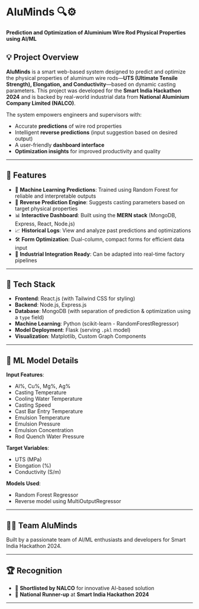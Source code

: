 # AluMinds 🔍⚙️  
**Prediction and Optimization of Aluminium Wire Rod Physical Properties using AI/ML**

## 💡 Project Overview
**AluMinds** is a smart web-based system designed to predict and optimize the physical properties of aluminum wire rods—**UTS (Ultimate Tensile Strength), Elongation, and Conductivity**—based on dynamic casting parameters. This project was developed for the **Smart India Hackathon 2024** and is backed by real-world industrial data from **National Aluminium Company Limited (NALCO)**.

The system empowers engineers and supervisors with:
- Accurate **predictions** of wire rod properties  
- Intelligent **reverse predictions** (input suggestion based on desired output)  
- A user-friendly **dashboard interface**  
- **Optimization insights** for improved productivity and quality

---

## 🚀 Features
- 🔮 **Machine Learning Predictions**: Trained using Random Forest for reliable and interpretable outputs  
- 🔁 **Reverse Prediction Engine**: Suggests casting parameters based on target physical properties  
- 📊 **Interactive Dashboard**: Built using the **MERN stack** (MongoDB, Express, React, Node.js)  
- 📈 **Historical Logs**: View and analyze past predictions and optimizations  
- 🛠️ **Form Optimization**: Dual-column, compact forms for efficient data input  
- 📌 **Industrial Integration Ready**: Can be adapted into real-time factory pipelines  

---

## 🧠 Tech Stack
- **Frontend**: React.js (with Tailwind CSS for styling)  
- **Backend**: Node.js, Express.js  
- **Database**: MongoDB (with separation of prediction & optimization using a `type` field)  
- **Machine Learning**: Python (scikit-learn - RandomForestRegressor)  
- **Model Deployment**: Flask (serving `.pkl` model)  
- **Visualization**: Matplotlib, Custom Graph Components  

---

## 🧪 ML Model Details
**Input Features**:
- Al%, Cu%, Mg%, Ag%  
- Casting Temperature  
- Cooling Water Temperature  
- Casting Speed  
- Cast Bar Entry Temperature  
- Emulsion Temperature  
- Emulsion Pressure  
- Emulsion Concentration  
- Rod Quench Water Pressure  

**Target Variables**:
- UTS (MPa)  
- Elongation (%)  
- Conductivity (S/m)  

**Models Used**:
- Random Forest Regressor  
- Reverse model using MultiOutputRegressor  

---




## 🧑‍💼 Team AluMinds
Built by a passionate team of AI/ML enthusiasts and developers for Smart India Hackathon 2024.  


---
## 🏆 Recognition
- 🥇 **Shortlisted by NALCO** for innovative AI-based solution
- 🥈 **National Runner-up** at **Smart India Hackathon 2024**


---


